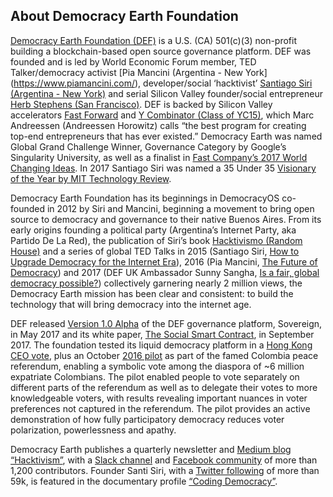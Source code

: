 ## About Democracy Earth Foundation 

[Democracy Earth Foundation (DEF)](https://www.ycombinator.com/companies/) is a U.S. (CA) 501(c)(3) non-profit  building a blockchain-based open source governance platform.  DEF was founded and is led by World Economic Forum member, TED Talker/democracy activist [Pia Mancini (Argentina - New York] (https://www.piamancini.com/), developer/social ‘hacktivist’ [Santiago Siri (Argentina - New York)](https://www.linkedin.com/in/santisiri/) and serial Silicon Valley founder/social entrepreneur [Herb Stephens (San Francisco)](https://www.linkedin.com/in/herb-stephens-56b0b21/).  DEF is backed by Silicon Valley accelerators [Fast Forward](https://www.ffwd.org/blog/democracy-earth/) and [Y Combinator (Class of YC15)](https://www.ycombinator.com/companies/), which Marc Andreessen (Andreessen Horowitz) calls “the best program for creating top-end entrepreneurs that has ever existed.”  Democracy Earth was named Global Grand Challenge Winner, Governance Category by Google’s Singularity University, as well as a finalist in [Fast Company’s 2017 World Changing Ideas](https://www.fastcompany.com/3062386/democracy-is-getting-a-reboot-on-the-blockchain).  In 2017 Santiago Siri was named a 35 Under 35 [Visionary of the Year by MIT Technology Review](https://www.technologyreview.es/listas/35-innovadores-con-menos-de-35/2017/visionarios/santiago-siri-argentina).

Democracy Earth Foundation has its beginnings in DemocracyOS co-founded in 2012 by Siri and Mancini, beginning a movement to bring open source to democracy and governance to their native Buenos Aires. From its early origins founding a political party (Argentina’s Internet Party, aka Partido De La Red), the publication of Siri’s book [Hacktivismo (Random House)](https://www.amazon.com/Hacktivismo-alcance-revolucionar-poder-Spanish-ebook/dp/B0101233LE) and a series of global TED Talks in 2015 (Santiago Siri, [How to Upgrade Democracy for the Internet Era](https://www.ted.com/talks/pia_mancini_how_to_upgrade_democracy_for_the_internet_era)), 2016 (Pia Mancini, [The Future of Democracy](https://www.ted.com/talks/pia_mancini_how_to_upgrade_democracy_for_the_internet_era)) and 2017 (DEF UK Ambassador Sunny Sangha, [Is a fair, global democracy possible?](https://www.youtube.com/watch?v=tsz7MjMJ5J8)) collectively garnering nearly 2 million views, the Democracy Earth mission has been clear and consistent: to build the technology that will bring democracy into the internet age.   

DEF released [Version 1.0 Alpha](https://vote.democracy.earth/) of the DEF governance platform, Sovereign, in May 2017 and its white paper, [The Social Smart Contract](https://github.com/DemocracyEarth/paper/blob/master/README.mediawiki#The_Social_Smart_Contract), in September 2017.  The foundation tested its liquid democracy platform in a [Hong Kong CEO vote](https://www.youtube.com/watch?time_continue=1&v=kJohf9HVy1E), plus an October [2016 pilot](https://www.oecd.org/gov/innovative-government/embracing-innovation-in-government-colombia.pdf) as part of the famed Colombia peace referendum, enabling a symbolic vote among the diaspora of ~6 million expatriate Colombians. The pilot enabled  people to vote separately on different parts of the referendum as well as to delegate their votes to more knowledgeable voters, with results revealing important nuances in voter preferences not captured in the referendum. The pilot provides an active demonstration of how fully participatory democracy reduces voter polarization, powerlessness and apathy.

Democracy Earth publishes a quarterly newsletter and [Medium blog “Hacktivism”](https://words.democracy.earth/), with a [Slack channel](http://chat.democracy.earth/) and [Facebook community](https://www.facebook.com/DemocracyEarth/) of more than 1,200 contributors.  Founder Santi Siri, with a [Twitter following](https://twitter.com/santisiri) of more than 59k, is featured in the documentary profile [“Coding Democracy”](https://www.youtube.com/watch?time_continue=3&v=nBxauY1f36A).
